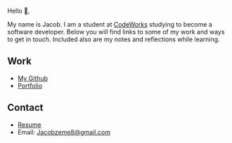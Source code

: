 Hello 👋, 

My name is Jacob. I am a student at [CodeWorks](https://boisecodeworks.com) studying to become a software developer. Below you will find links to some of my work and ways to get in touch. Included also are my notes and reflections while learning. 

## Work

  + [My Github](https://github.com/Jacobzeme8)
  + [Portfolio](https://Jacobzeme8.github.io/)

## Contact

  + [Resume](https://Jacobzeme8.github.io/resume)
  + Email: Jacobzeme8@gmail.com
  
